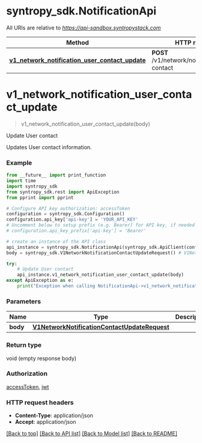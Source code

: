# syntropy_sdk.NotificationApi

All URIs are relative to *https://api-sandbox.syntropystack.com*

Method | HTTP request | Description
------------- | ------------- | -------------
[**v1_network_notification_user_contact_update**](NotificationApi.md#v1_network_notification_user_contact_update) | **POST** /v1/network/notification/user-contact | Update User contact

# **v1_network_notification_user_contact_update**
> v1_network_notification_user_contact_update(body)

Update User contact

Updates User contact information.

### Example
```python
from __future__ import print_function
import time
import syntropy_sdk
from syntropy_sdk.rest import ApiException
from pprint import pprint

# Configure API key authorization: accessToken
configuration = syntropy_sdk.Configuration()
configuration.api_key['api-key'] = 'YOUR_API_KEY'
# Uncomment below to setup prefix (e.g. Bearer) for API key, if needed
# configuration.api_key_prefix['api-key'] = 'Bearer'

# create an instance of the API class
api_instance = syntropy_sdk.NotificationApi(syntropy_sdk.ApiClient(configuration))
body = syntropy_sdk.V1NetworkNotificationContactUpdateRequest() # V1NetworkNotificationContactUpdateRequest | 

try:
    # Update User contact
    api_instance.v1_network_notification_user_contact_update(body)
except ApiException as e:
    print("Exception when calling NotificationApi->v1_network_notification_user_contact_update: %s\n" % e)
```

### Parameters

Name | Type | Description  | Notes
------------- | ------------- | ------------- | -------------
 **body** | [**V1NetworkNotificationContactUpdateRequest**](V1NetworkNotificationContactUpdateRequest.md)|  | 

### Return type

void (empty response body)

### Authorization

[accessToken](../README.md#accessToken), [jwt](../README.md#jwt)

### HTTP request headers

 - **Content-Type**: application/json
 - **Accept**: application/json

[[Back to top]](#) [[Back to API list]](../README.md#documentation-for-api-endpoints) [[Back to Model list]](../README.md#documentation-for-models) [[Back to README]](../README.md)

